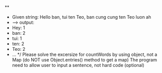 **
 * Given string: Hello ban, tui ten Teo, ban cung cung ten Teo luon ah
 * --> output:
 * Hey: 1
 * ban: 2
 * tui: 1
 * ten: 2
 * Teo: 2
 * ...
 */
Please solve the excersize for countWords by using object, not a Map (do NOT use Object.entries() method to get a map)
The program need to allow user to input a sentence, not hard code (optional)